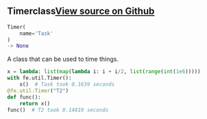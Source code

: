 ## Timer<span class="tag">class</span><a class="sourcelink" href=https://github.com/fastestimator/fastestimator/blob/r1.0/fastestimator/util/util.py/#L189-L215>View source on Github</a>
```python
Timer(
	name='Task'
)
-> None
```
A class that can be used to time things.

```python
x = lambda: list(map(lambda i: i + i/2, list(range(int(1e6)))))
with fe.util.Timer():
    x()  # Task took 0.1639 seconds
@fe.util.Timer("T2")
def func():
    return x()
func()  # T2 took 0.14819 seconds
```


